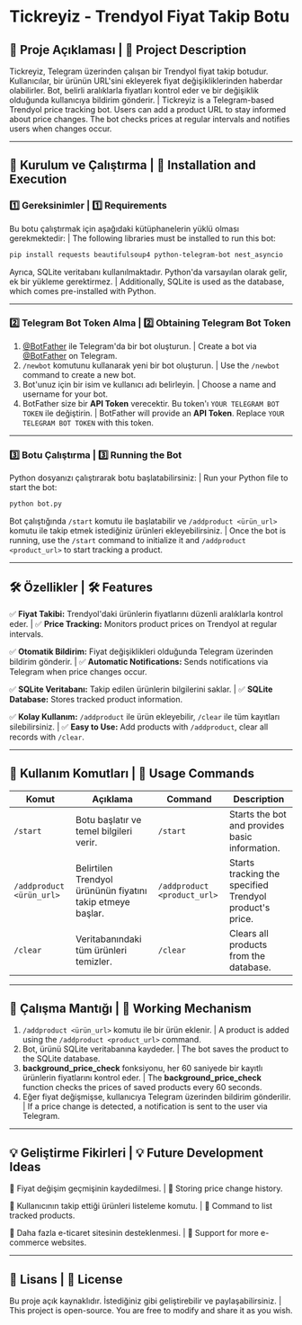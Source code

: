 # Tickreyiz - Trendyol Fiyat Takip Botu

## 📌 Proje Açıklaması | 📌 Project Description
Tickreyiz, Telegram üzerinden çalışan bir Trendyol fiyat takip botudur. Kullanıcılar, bir ürünün URL'sini ekleyerek fiyat değişikliklerinden haberdar olabilirler. Bot, belirli aralıklarla fiyatları kontrol eder ve bir değişiklik olduğunda kullanıcıya bildirim gönderir. | Tickreyiz is a Telegram-based Trendyol price tracking bot. Users can add a product URL to stay informed about price changes. The bot checks prices at regular intervals and notifies users when changes occur.

---

## 🚀 Kurulum ve Çalıştırma | 🚀 Installation and Execution

### 1️⃣ Gereksinimler | 1️⃣ Requirements
Bu botu çalıştırmak için aşağıdaki kütüphanelerin yüklü olması gerekmektedir: | The following libraries must be installed to run this bot:

```bash
pip install requests beautifulsoup4 python-telegram-bot nest_asyncio
```

Ayrıca, SQLite veritabanı kullanılmaktadır. Python'da varsayılan olarak gelir, ek bir yükleme gerektirmez. | Additionally, SQLite is used as the database, which comes pre-installed with Python.

---

### 2️⃣ Telegram Bot Token Alma | 2️⃣ Obtaining Telegram Bot Token
1. [@BotFather](https://t.me/BotFather) ile Telegram'da bir bot oluşturun. | Create a bot via [@BotFather](https://t.me/BotFather) on Telegram.
2. `/newbot` komutunu kullanarak yeni bir bot oluşturun. | Use the `/newbot` command to create a new bot.
3. Bot'unuz için bir isim ve kullanıcı adı belirleyin. | Choose a name and username for your bot.
4. BotFather size bir **API Token** verecektir. Bu token'ı `YOUR TELEGRAM BOT TOKEN` ile değiştirin. | BotFather will provide an **API Token**. Replace `YOUR TELEGRAM BOT TOKEN` with this token.

---

### 3️⃣ Botu Çalıştırma | 3️⃣ Running the Bot

Python dosyanızı çalıştırarak botu başlatabilirsiniz: | Run your Python file to start the bot:

```bash
python bot.py
```

Bot çalıştığında `/start` komutu ile başlatabilir ve `/addproduct <ürün_url>` komutu ile takip etmek istediğiniz ürünleri ekleyebilirsiniz. | Once the bot is running, use the `/start` command to initialize it and `/addproduct <product_url>` to start tracking a product.

---

## 🛠 Özellikler | 🛠 Features

✅ **Fiyat Takibi:** Trendyol'daki ürünlerin fiyatlarını düzenli aralıklarla kontrol eder. | ✅ **Price Tracking:** Monitors product prices on Trendyol at regular intervals.

✅ **Otomatik Bildirim:** Fiyat değişiklikleri olduğunda Telegram üzerinden bildirim gönderir. | ✅ **Automatic Notifications:** Sends notifications via Telegram when price changes occur.

✅ **SQLite Veritabanı:** Takip edilen ürünlerin bilgilerini saklar. | ✅ **SQLite Database:** Stores tracked product information.

✅ **Kolay Kullanım:** `/addproduct` ile ürün ekleyebilir, `/clear` ile tüm kayıtları silebilirsiniz. | ✅ **Easy to Use:** Add products with `/addproduct`, clear all records with `/clear`.

---

## 📜 Kullanım Komutları | 📜 Usage Commands

| Komut | Açıklama | Command | Description |
|--------|---------|---------|------------|
| `/start` | Botu başlatır ve temel bilgileri verir. | `/start` | Starts the bot and provides basic information. |
| `/addproduct <ürün_url>` | Belirtilen Trendyol ürününün fiyatını takip etmeye başlar. | `/addproduct <product_url>` | Starts tracking the specified Trendyol product's price. |
| `/clear` | Veritabanındaki tüm ürünleri temizler. | `/clear` | Clears all products from the database. |

---

## 📌 Çalışma Mantığı | 📌 Working Mechanism
1. `/addproduct <ürün_url>` komutu ile bir ürün eklenir. | A product is added using the `/addproduct <product_url>` command.
2. Bot, ürünü SQLite veritabanına kaydeder. | The bot saves the product to the SQLite database.
3. **background_price_check** fonksiyonu, her 60 saniyede bir kayıtlı ürünlerin fiyatlarını kontrol eder. | The **background_price_check** function checks the prices of saved products every 60 seconds.
4. Eğer fiyat değişmişse, kullanıcıya Telegram üzerinden bildirim gönderilir. | If a price change is detected, a notification is sent to the user via Telegram.

---

## 💡 Geliştirme Fikirleri | 💡 Future Development Ideas
🔹 Fiyat değişim geçmişinin kaydedilmesi. | 🔹 Storing price change history.

🔹 Kullanıcının takip ettiği ürünleri listeleme komutu. | 🔹 Command to list tracked products.

🔹 Daha fazla e-ticaret sitesinin desteklenmesi. | 🔹 Support for more e-commerce websites.

---

## 📌 Lisans | 📌 License
Bu proje açık kaynaklıdır. İstediğiniz gibi geliştirebilir ve paylaşabilirsiniz. | This project is open-source. You are free to modify and share it as you wish.

